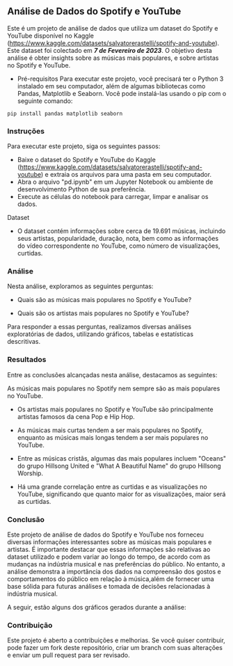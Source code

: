 ## Análise de Dados do Spotify e YouTube

Este é um projeto de análise de dados que utiliza um dataset do Spotify e YouTube disponível no Kaggle (https://www.kaggle.com/datasets/salvatorerastelli/spotify-and-youtube). Este dataset foi colectado em ***7 de Fevereiro de 2023***.
O objetivo desta análise é obter insights sobre as músicas mais populares, e sobre artistas no Spotify e YouTube.

- Pré-requisitos
Para executar este projeto, você precisará ter o Python 3 instalado em seu computador, além de algumas bibliotecas como Pandas, Matplotlib e Seaborn. Você pode instalá-las usando o pip com o seguinte comando:


```pip install pandas matplotlib seaborn```

### Instruções
Para executar este projeto, siga os seguintes passos: 

- Baixe o dataset do Spotify e YouTube do Kaggle (https://www.kaggle.com/datasets/salvatorerastelli/spotify-and-youtube) e extraia os arquivos para uma pasta em seu computador.
- Abra o arquivo "pd.ipynb" em um Jupyter Notebook ou ambiente de desenvolvimento Python de sua preferência.
- Execute as células do notebook para carregar, limpar e analisar os dados.


Dataset

- O dataset contém informações sobre cerca de 19.691 músicas, incluindo seus artistas, popularidade, duração, nota, bem como as informações do vídeo correspondente no YouTube, como número de visualizações, curtidas.

### Análise
Nesta análise, exploramos as seguintes perguntas:

- Quais são as músicas mais populares no Spotify e YouTube?

- Quais são os artistas mais populares no Spotify e YouTube?

Para responder a essas perguntas, realizamos diversas análises exploratórias de dados, utilizando gráficos, tabelas e estatísticas descritivas.

### Resultados
Entre as conclusões alcançadas nesta análise, destacamos as seguintes:

As músicas mais populares no Spotify nem sempre são as mais populares no YouTube.

- Os artistas mais populares no Spotify e YouTube são principalmente artistas famosos da cena Pop e Hip Hop.
- As músicas mais curtas tendem a ser mais populares no Spotify, enquanto as músicas mais longas tendem a ser mais populares no YouTube.
- Entre as músicas cristãs, algumas das mais populares incluem "Oceans" do grupo Hillsong United e "What A Beautiful Name" do grupo Hillsong Worship.

- Há uma grande correlação entre as curtidas e as visualizações no YouTube, significando que quanto maior for as visualizações, maior será as curtidas.

### Conclusão
Este projeto de análise de dados do Spotify e YouTube nos forneceu diversas informações interessantes sobre as músicas mais populares e artistas. É importante destacar que essas informações são relativas ao dataset utilizado e podem variar ao longo do tempo, de acordo com as mudanças na indústria musical e nas preferências do público. No entanto, a análise demonstra a importância dos dados na compreensão dos gostos e comportamentos do público em relação à música,além de fornecer uma base sólida para futuras análises e tomada de decisões relacionadas à indústria musical.

A seguir, estão alguns dos gráficos gerados durante a análise:



### Contribuição
Este projeto é aberto a contribuições e melhorias. Se você quiser contribuir, pode fazer um fork deste repositório, criar um branch com suas alterações e enviar um pull request para ser revisado.